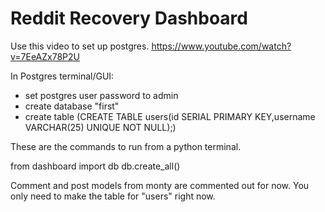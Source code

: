 # Reddit Recovery Dashboard
 
Use this video to set up postgres. https://www.youtube.com/watch?v=7EeAZx78P2U

In Postgres terminal/GUI:
- set postgres user password to admin
- create database "first"
- create table (CREATE TABLE users(id SERIAL PRIMARY KEY,username VARCHAR(25) UNIQUE NOT NULL);)

These are the commands to run from a python terminal. 

from dashboard import db
db.create_all()

Comment and post models from monty are commented out for now. You only need to make the table for "users" right now.


